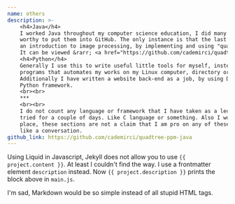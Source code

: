 ```yaml
---
name: others
description: >-
    <h4>Java</h4>
    I worked Java throughout my computer science education, I did many assignments with it that not so
    worthy to put them into GitHub. The only instance is that the last data structure assignment was
    an introduction to image processing, by implementing and using "quadtree" tree structure.
    It can be viewed &rarr; <a href="https://github.com/cademirci/quadtree-ppm-java">on GitHub</a>.
    <h4>Python</h4>
    Generally I use this to write useful little tools for myself, instead of Java. I wrote for example,
    programs that automates my works on my Linux computer, directory or file readers, etc.
    Additionally I have written a website back-end as a job, by using Django which is also a
    Python framework.
    <br><br>
    ***
    <br><br>
    I do not count any language or framework that I have taken as a lecture once, or
    tried for a couple of days. Like C language or something. Also I would say this in the first
    place, these sections are not a claim that I am pro on any of these, of course. I wrote these as
    like a conversation.
github_link: https://github.com/cademirci/quadtree-ppm-java
---
```


Using Liquid in Javascript, Jekyll does not allow you to use `{{ project.content }}`. At least I couldn't find the way.
I use a frontmatter element `description` instead. Now `{{ project.description }}` prints the block above in `main.js`.

I'm sad, Markdown would be so simple instead of all stupid HTML tags.
